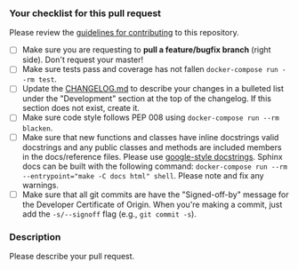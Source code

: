 ### Your checklist for this pull request

Please review the [guidelines for contributing](../CONTRIBUTING.md) to this repository.

- [ ] Make sure you are requesting to **pull a feature/bugfix branch** (right side). Don't request your master!
- [ ] Make sure tests pass and coverage has not fallen `docker-compose run --rm test`.
- [ ] Update the [CHANGELOG.md](../CHANGELOG.md) to describe your changes in a bulleted list under the "Development" section at the top of the changelog. If this section does not exist, create it.
- [ ] Make sure code style follows PEP 008 using `docker-compose run --rm blacken`.
- [ ] Make sure that new functions and classes have inline docstrings valid docstrings and any public classes and methods are included members in the docs/reference files. Please use [google-style docstrings](https://sphinxcontrib-napoleon.readthedocs.io/en/latest/example_google.html).
  Sphinx docs can be built with the following command: `docker-compose run --rm --entrypoint="make -C docs html" shell`. Please note and fix any warnings.
- [ ] Make sure that all git commits are have the "Signed-off-by" message for
  the Developer Certificate of Origin. When you're making a commit, just add
  the `-s/--signoff` flag (e.g., `git commit -s`).

### Description

Please describe your pull request.
